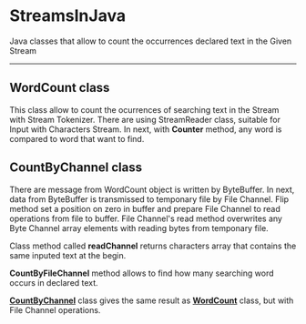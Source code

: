 # StreamsInJava
Java classes that allow to count the occurrences declared text in the Given Stream


 ---
## WordCount class
This class allow to count the ocurrences of searching text in the Stream with Stream Tokenizer. There are using StreamReader class, suitable for Input with Characters Stream. In next, with **Counter** method, any word is compared to word that want to find.

## CountByChannel class
There are message from WordCount object is written by ByteBuffer. In next, data from ByteBuffer is transmissed to temponary file by File Channel. 
Flip method set a position on zero in buffer and prepare File Channel to read operations from file to buffer. File Channel's read method overwrites any Byte Channel array elements with reading bytes from temponary file. 

Class method called **readChannel** returns characters array that contains the same inputed text at the begin. 

**CountByFileChannel** method allows to find how many searching word occurs in declared text.

 <ins>**CountByChannel**</ins> class gives the same result as <ins>**WordCount**</ins> class, but with File Channel operations. 
